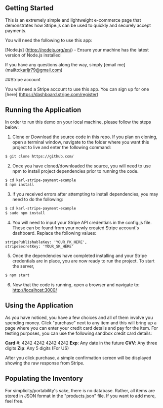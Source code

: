 ## Getting Started

This is an extremely simple and lightweight e-commerce page that demonstrates how Stripe.js can be used to quickly and securely accept payments.

You will need the following to use this app:

[Node.js] (https://nodejs.org/en/) - Ensure your machine has the latest version of Node.js installed

If you have any questions along the way, simply [email me] (mailto:karljr79@gmail.com)

##Stripe account

You will need a Stripe account to use this app.  You can sign up for one [here] (https://dashboard.stripe.com/register)

## Running the Application

In order to run this demo on your local machine, please follow the steps below:

1. Clone or Download the source code in this repo. If you plan on cloning, open a terminal window, navigate to the folder where you want this project to live and enter the following command:
```bash
$ git clone https://github.com/
```

2. Once you have cloned/downloaded the source, you will need to use npm to install project dependencies prior to running the code.  
```bash
$ cd karl-stripe-payment-example
$ npm install
```
3. If you received errors after attempting to install dependencies, you may need to do the following:
```bash
$ cd karl-stripe-payment-example
$ sudo npm install
```
4. You will need to input your Stripe API credentials in the config.js file.  These can be found from your newly created Stripe account's dashboard.  Replace the following values:
```
stripePublishableKey: 'YOUR_PK_HERE',
stripeSecretKey: 'YOUR_SK_HERE'
```

5. Once the dependencies have completed installing and your Stripe credentials are in place, you are now ready to run the project.  To start the server,
```bash
$ npm start
```

6. Now that the code is running, open a browser and navigate to: [http://localhost:3000/](http://127.0.0.1:3000/)

## Using the Application

As you have noticed, you have a few choices and all of them involve you spending money.  Click "purchase" next to any item and this will bring up a page where you can enter your credit card details and pay for the item.  For testing purposes, you can use the following sandbox credit card details:

__Card__ #: 4242 4242 4242 4242
__Exp__: Any date in the future
__CVV__: Any three digits
__Zip__: Any 5 digits (For US)

After you click purchase, a simple confirmation screen will be displayed showing the raw response from Stripe.  

## Populating the Inventory

For simplicity/portability's sake, there is no database.  Rather, all items are stored in JSON format in the "products.json" file.  If you want to add more, feel free.  

